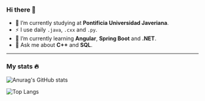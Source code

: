 ### Hi there 👋

- 🔭 I’m currently studying at <b>Pontificia Universidad Javeriana</b>.
- :zap: I use daily `.java`, `.cxx` and `.py`.
- 🌱 I’m currently learning <b>Angular</b>, <b>Spring Boot</b> and <b>.NET</b>.
- 💬 Ask me about <b>C++</b> and <b>SQL</b>.

---

### My stats :fire: 


![Anurag's GitHub stats](https://github-readme-stats.vercel.app/api?username=nicolasdcubillos&show_icons=true&theme=github_dark)

![Top Langs](https://github-readme-stats.vercel.app/api/top-langs/?username=nicolasdcubillos&layout=compact&theme=github_dark)
